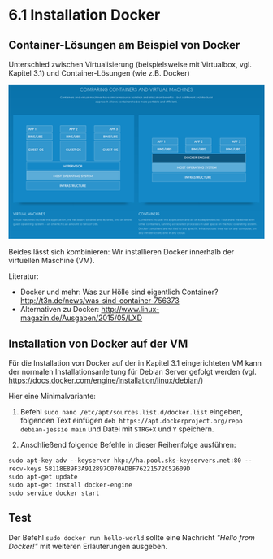 # 6.1 Installation Docker

## Container-Lösungen am Beispiel von Docker

Unterschied zwischen Virtualisierung (beispielsweise mit Virtualbox, vgl. Kapitel 3.1) und Container-Lösungen (wie z.B. Docker)

[![Vergleich von docker.com](images/screenshot-docker-comparison.png)](https://www.docker.com/what-docker)

Beides lässt sich kombinieren: Wir installieren Docker innerhalb der virtuellen Maschine (VM).

Literatur:
* Docker und mehr: Was zur Hölle sind eigentlich Container? http://t3n.de/news/was-sind-container-756373
* Alternativen zu Docker: http://www.linux-magazin.de/Ausgaben/2015/05/LXD

## Installation von Docker auf der VM

Für die Installation von Docker auf der in Kapitel 3.1 eingerichteten VM kann der normalen Installationsanleitung für Debian Server gefolgt werden (vgl. https://docs.docker.com/engine/installation/linux/debian/)

Hier eine Minimalvariante:

1. Befehl ```sudo nano /etc/apt/sources.list.d/docker.list``` eingeben, folgenden Text einfügen ```deb https://apt.dockerproject.org/repo debian-jessie main``` und Datei mit ```STRG+X``` und ```Y``` speichern.

2. Anschließend folgende Befehle in dieser Reihenfolge ausführen:

```
sudo apt-key adv --keyserver hkp://ha.pool.sks-keyservers.net:80 --recv-keys 58118E89F3A912897C070ADBF76221572C52609D
sudo apt-get update
sudo apt-get install docker-engine
sudo service docker start
```

## Test

Der Befehl ```sudo docker run hello-world``` sollte eine Nachricht *"Hello from Docker!"* mit weiteren Erläuterungen ausgeben.